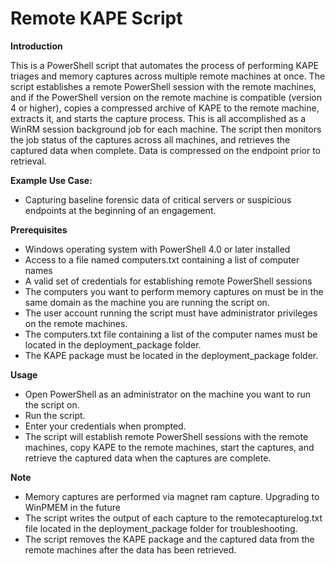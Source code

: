# Remote KAPE Script

**Introduction**

This is a PowerShell script that automates the process of performing KAPE triages and memory captures across multiple remote machines at once. The script establishes a remote PowerShell session with the remote machines, and if the PowerShell version on the remote machine is compatible (version 4 or higher), copies a compressed archive of KAPE to the remote machine, extracts it, and starts the capture process. This is all accomplished as a WinRM session background job for each machine. The script then monitors the job status of the captures across all machines, and retrieves the captured data when complete. Data is compressed on the endpoint prior to retrieval.

**Example Use Case:**
- Capturing baseline forensic data of critical servers or suspicious endpoints at the beginning of an engagement.

**Prerequisites**
- Windows operating system with PowerShell 4.0 or later installed
- Access to a file named computers.txt containing a list of computer names
- A valid set of credentials for establishing remote PowerShell sessions
- The computers you want to perform memory captures on must be in the same domain as the machine you are running the script on.
- The user account running the script must have administrator privileges on the remote machines.
- The computers.txt file containing a list of the computer names must be located in the deployment_package folder.
- The KAPE package must be located in the deployment_package folder.

**Usage**
- Open PowerShell as an administrator on the machine you want to run the script on.
- Run the script.
- Enter your credentials when prompted.
- The script will establish remote PowerShell sessions with the remote machines, copy KAPE to the remote machines, start the captures, and retrieve the captured data when the captures are complete.

**Note**
- Memory captures are performed via magnet ram capture. Upgrading to WinPMEM in the future
- The script writes the output of each capture to the remotecapturelog.txt file located in the deployment_package folder for troubleshooting.
- The script removes the KAPE package and the captured data from the remote machines after the data has been retrieved.
